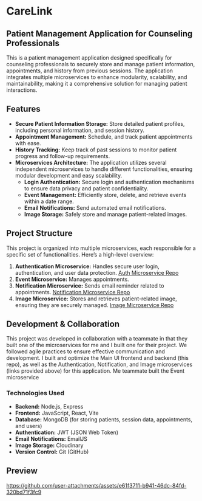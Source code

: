 # CareLink
## Patient Management Application for Counseling Professionals
This is a patient management application designed specifically for counseling professionals to securely store and manage patient information, appointments, and history from previous sessions. The application integrates multiple microservices to enhance modularity, scalability, and maintainability, making it a comprehensive solution for managing patient interactions.

## Features
- **Secure Patient Information Storage:** Store detailed patient profiles, including personal information, and session history.
- **Appointment Management:** Schedule, and track patient appointments with ease.
- **History Tracking:** Keep track of past sessions to monitor patient progress and follow-up requirements.
- **Microservices Architecture:** The application utilizes several independent microservices to handle different functionalities, ensuring modular development and easy scalability.
    * **Login Authentication:** Secure login and authentication mechanisms to ensure data privacy and patient confidentiality.  
    * **Event Management:** Efficiently store, delete, and retrieve events within a date range. 
    * **Email Notifications:** Send automated email notifications.  
    * **Image Storage:** Safely store and manage patient-related images.  

## Project Structure
This project is organized into multiple microservices, each responsible for a specific set of functionalities. Here’s a high-level overview:

1. **Authentication Microservice:** Handles secure user login, authentication, and user data protection. [Auth Microservice Repo](https://github.com/SandKat214/Auth_Microservice)
3. **Event Microservice:** Manages appointments.
4. **Notification Microservice:** Sends email reminder related to appointments. [Notification Microservice Repo](https://github.com/SandKat214/Notification_Microservice)
5. **Image Microservice:** Stores and retrieves patient-related image, ensuring they are securely managed. [Image Microservice Repo](https://github.com/SandKat214/Image_Microservice)

## Development & Collaboration
This project was developed in collaboration with a teammate in that they built one of the microservices for me and I built one for their project. We followed agile practices to ensure effective communication and development. I built and optimize the Main UI frontend and backend (this repo), as well as the Authentication, Notification, and Image microservices (links provided above) for this application. Me teammate built the Event microservice

### Technologies Used
- **Backend:** Node.js, Express
- **Frontend:** JavaScript, React, Vite
- **Database:** MongoDB (for storing patients, session data, appointments, and users)
- **Authentication:** JWT (JSON Web Token)
- **Email Notifications:** EmailJS
- **Image Storage:** Cloudinary
- **Version Control:** Git (GitHub)


## Preview
https://github.com/user-attachments/assets/e61f3711-b941-46dc-84fd-320bd71f3fc9

